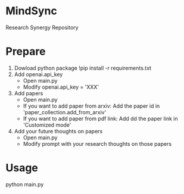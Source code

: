 # MindSync
Research Synergy Repository


# Prepare
1. Dowload python package
    !pip install -r requirements.txt
2. Add openai.api_key
    * Open main.py
    * Modify openai.api_key = 'XXX'
3. Add papers
    * Open main.py
    * If you want to add paper from arxiv: Add the paper id in 'paper_collection.add_from_arxiv'
    * If you want to add paper from pdf link: Add dd the paper link in 'Customized mode'
4. Add your future thoughts on papers
    * Open main.py
    * Modify prompt with your research thoughts on those papers

# Usage
python main.py
